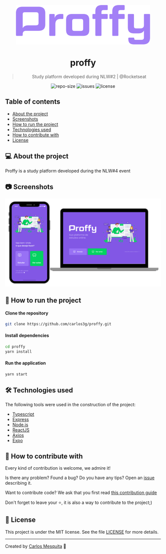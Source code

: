 <div align="center">
  <img src=".github/images/banner.png" alt="proffy" />
  <h1>
    proffy
  </h1>
  <blockquote>
    Study platform developed during NLW#2 | @Rocketseat
  </blockquote>
  <div id="badges">
    <img src="https://img.shields.io/github/repo-size/carlos3g/proffy?color=4000FF" alt="repo-size" />
    <img src="https://img.shields.io/github/issues-raw/carlos3g/proffy?color=4000FF" alt="issues" />
    <img src="https://img.shields.io/badge/license-MIT-4000FF" alt="license" />
  </div>
</div>
    
## Table of contents

- [About the project](#-about-the-projects)
- [Screenshots](#-screenshots)
- [How to run the project](#-how-to-run-the-project)
- [Technologies used](#-technologies-used)
- [How to contribute with](#-how-to-contribute-with)
- [License](#-license)

## 💻 About the project

Proffy is a study platform developed during the NLW#4 event

## 📷 Screenshots

<img src=".github/images/mockup.png" alt="Screenshot" width="700"/>

## 🚀 How to run the project

#### Clone the repository

```bash
git clone https://github.com/carlos3g/proffy.git
```

#### Install dependencies

```bash
cd proffy
yarn install
```

#### Run the application

```bash
yarn start
```

## 🛠 Technologies used

The following tools were used in the construction of the project:

-  [Typescript](https://www.typescriptlang.org/)
-  [Express](https://expressjs.com/)
-  [Node.js](https://nodejs.org/en/)
-  [ReactJS](https://reactjs.org/)
-  [Axios](https://github.com/axios/axios)
-  [Expo](https://expo.io/)

## 🤝 How to contribute with

Every kind of contribution is welcome, we admire it!

Is there any problem? Found a bug? Do you have any tips? Open an [issue](https://github.com/carlos3g/proffy/issues) describing it.

Want to contribute code? We ask that you first read [this contribution guide](https://github.com/firstcontributions/first-contributions)

Don't forget to leave your ⭐, it is also a way to contribute to the project;)

## 📝 License

This project is under the MIT license. See the file [LICENSE](LICENSE) for more details.

---

Created by [Carlos Mesquita](https://github.com/carlos3g) 💜
